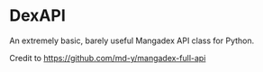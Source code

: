 # DexAPI
An extremely basic, barely useful Mangadex API class for Python. 

Credit to https://github.com/md-y/mangadex-full-api
